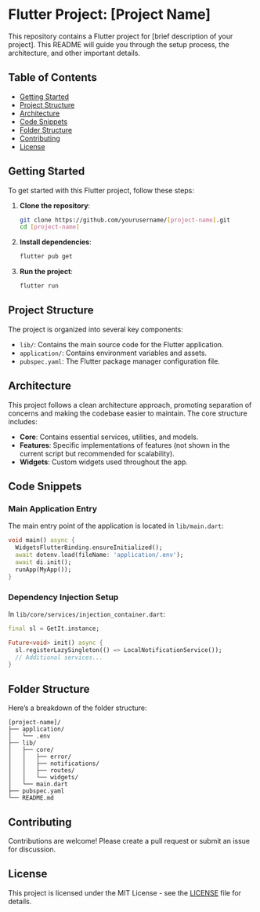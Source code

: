 # Flutter Project: [Project Name]

This repository contains a Flutter project for [brief description of your project]. This README will guide you through the setup process, the architecture, and other important details.

## Table of Contents
- [Getting Started](#getting-started)
- [Project Structure](#project-structure)
- [Architecture](#architecture)
- [Code Snippets](#code-snippets)
- [Folder Structure](#folder-structure)
- [Contributing](#contributing)
- [License](#license)

## Getting Started

To get started with this Flutter project, follow these steps:

1. **Clone the repository**:
   ```bash
   git clone https://github.com/yourusername/[project-name].git
   cd [project-name]
   ```

2. **Install dependencies**:
   ```bash
   flutter pub get
   ```

3. **Run the project**:
   ```bash
   flutter run
   ```

## Project Structure

The project is organized into several key components:

- `lib/`: Contains the main source code for the Flutter application.
- `application/`: Contains environment variables and assets.
- `pubspec.yaml`: The Flutter package manager configuration file.

## Architecture

This project follows a clean architecture approach, promoting separation of concerns and making the codebase easier to maintain. The core structure includes:

- **Core**: Contains essential services, utilities, and models.
- **Features**: Specific implementations of features (not shown in the current script but recommended for scalability).
- **Widgets**: Custom widgets used throughout the app.

## Code Snippets

### Main Application Entry

The main entry point of the application is located in `lib/main.dart`:

```dart
void main() async {
  WidgetsFlutterBinding.ensureInitialized();
  await dotenv.load(fileName: 'application/.env');
  await di.init();
  runApp(MyApp());
}
```

### Dependency Injection Setup

In `lib/core/services/injection_container.dart`:

```dart
final sl = GetIt.instance;

Future<void> init() async {
  sl.registerLazySingleton(() => LocalNotificationService());
  // Additional services...
}
```

## Folder Structure

Here’s a breakdown of the folder structure:

```
[project-name]/
├── application/
│   └── .env
├── lib/
│   ├── core/
│   │   ├── error/
│   │   ├── notifications/
│   │   ├── routes/
│   │   └── widgets/
│   └── main.dart
├── pubspec.yaml
└── README.md
```

## Contributing

Contributions are welcome! Please create a pull request or submit an issue for discussion.

## License

This project is licensed under the MIT License - see the [LICENSE](LICENSE) file for details.
